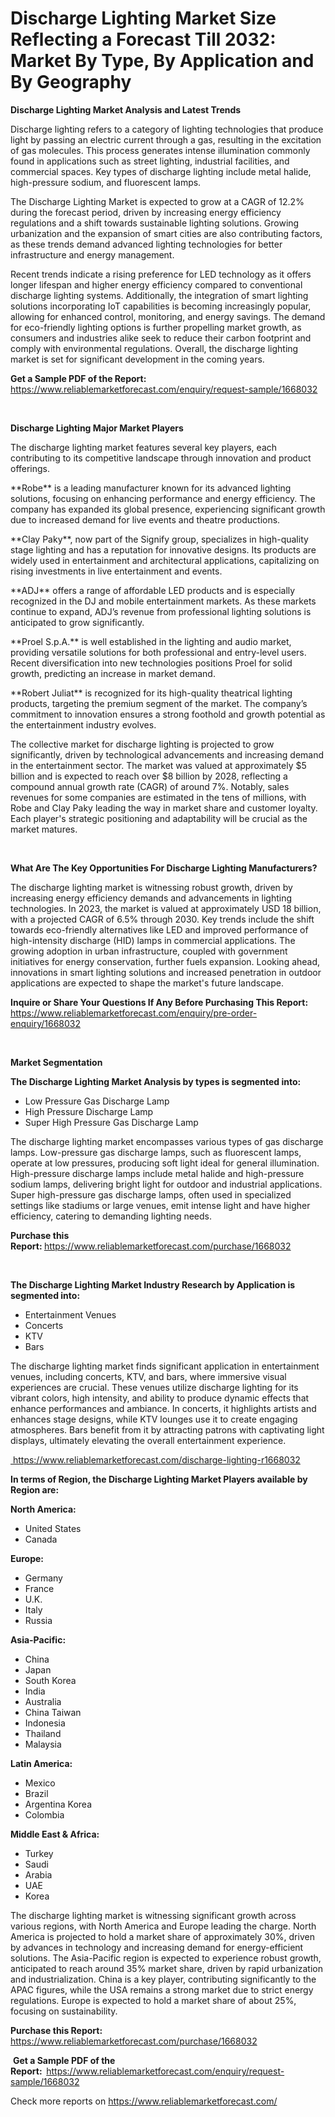 <p><h1>Discharge Lighting Market Size Reflecting a Forecast Till 2032: Market By Type, By Application and By Geography</h1></p><p><strong>Discharge Lighting Market Analysis and Latest Trends</strong></p>
<p><p>Discharge lighting refers to a category of lighting technologies that produce light by passing an electric current through a gas, resulting in the excitation of gas molecules. This process generates intense illumination commonly found in applications such as street lighting, industrial facilities, and commercial spaces. Key types of discharge lighting include metal halide, high-pressure sodium, and fluorescent lamps.</p><p>The Discharge Lighting Market is expected to grow at a CAGR of 12.2% during the forecast period, driven by increasing energy efficiency regulations and a shift towards sustainable lighting solutions. Growing urbanization and the expansion of smart cities are also contributing factors, as these trends demand advanced lighting technologies for better infrastructure and energy management.</p><p>Recent trends indicate a rising preference for LED technology as it offers longer lifespan and higher energy efficiency compared to conventional discharge lighting systems. Additionally, the integration of smart lighting solutions incorporating IoT capabilities is becoming increasingly popular, allowing for enhanced control, monitoring, and energy savings. The demand for eco-friendly lighting options is further propelling market growth, as consumers and industries alike seek to reduce their carbon footprint and comply with environmental regulations. Overall, the discharge lighting market is set for significant development in the coming years.</p></p>
<p><strong>Get a Sample PDF of the Report:&nbsp;</strong> <a href="https://www.reliablemarketforecast.com/enquiry/request-sample/1668032?utm_campaign=3129&utm_medium=2&utm_source=Github&utm_content=ia&utm_term=07032025&utm_id=discharge-lighting">https://www.reliablemarketforecast.com/enquiry/request-sample/1668032</a></p>
<p>&nbsp;</p>
<p><strong>Discharge Lighting Major Market Players</strong></p>
<p><p>The discharge lighting market features several key players, each contributing to its competitive landscape through innovation and product offerings. </p><p>**Robe** is a leading manufacturer known for its advanced lighting solutions, focusing on enhancing performance and energy efficiency. The company has expanded its global presence, experiencing significant growth due to increased demand for live events and theatre productions.</p><p>**Clay Paky**, now part of the Signify group, specializes in high-quality stage lighting and has a reputation for innovative designs. Its products are widely used in entertainment and architectural applications, capitalizing on rising investments in live entertainment and events.</p><p>**ADJ** offers a range of affordable LED products and is especially recognized in the DJ and mobile entertainment markets. As these markets continue to expand, ADJ’s revenue from professional lighting solutions is anticipated to grow significantly.</p><p>**Proel S.p.A.** is well established in the lighting and audio market, providing versatile solutions for both professional and entry-level users. Recent diversification into new technologies positions Proel for solid growth, predicting an increase in market demand.</p><p>**Robert Juliat** is recognized for its high-quality theatrical lighting products, targeting the premium segment of the market. The company’s commitment to innovation ensures a strong foothold and growth potential as the entertainment industry evolves.</p><p>The collective market for discharge lighting is projected to grow significantly, driven by technological advancements and increasing demand in the entertainment sector. The market was valued at approximately $5 billion and is expected to reach over $8 billion by 2028, reflecting a compound annual growth rate (CAGR) of around 7%. Notably, sales revenues for some companies are estimated in the tens of millions, with Robe and Clay Paky leading the way in market share and customer loyalty. Each player's strategic positioning and adaptability will be crucial as the market matures.</p></p>
<p>&nbsp;</p>
<p><strong>What Are The Key Opportunities For Discharge Lighting Manufacturers?</strong></p>
<p><p>The discharge lighting market is witnessing robust growth, driven by increasing energy efficiency demands and advancements in lighting technologies. In 2023, the market is valued at approximately USD 18 billion, with a projected CAGR of 6.5% through 2030. Key trends include the shift towards eco-friendly alternatives like LED and improved performance of high-intensity discharge (HID) lamps in commercial applications. The growing adoption in urban infrastructure, coupled with government initiatives for energy conservation, further fuels expansion. Looking ahead, innovations in smart lighting solutions and increased penetration in outdoor applications are expected to shape the market's future landscape.</p></p>
<p><strong>Inquire or Share Your Questions If Any Before Purchasing This Report:</strong> <a href="https://www.reliablemarketforecast.com/enquiry/pre-order-enquiry/1668032?utm_campaign=3129&utm_medium=2&utm_source=Github&utm_content=ia&utm_term=07032025&utm_id=discharge-lighting">https://www.reliablemarketforecast.com/enquiry/pre-order-enquiry/1668032</a></p>
<p>&nbsp;</p>
<p><strong>Market Segmentation</strong></p>
<p><strong>The Discharge Lighting Market Analysis by types is segmented into:</strong></p>
<p><ul><li>Low Pressure Gas Discharge Lamp</li><li>High Pressure Discharge Lamp</li><li>Super High Pressure Gas Discharge Lamp</li></ul></p>
<p><p>The discharge lighting market encompasses various types of gas discharge lamps. Low-pressure gas discharge lamps, such as fluorescent lamps, operate at low pressures, producing soft light ideal for general illumination. High-pressure discharge lamps include metal halide and high-pressure sodium lamps, delivering bright light for outdoor and industrial applications. Super high-pressure gas discharge lamps, often used in specialized settings like stadiums or large venues, emit intense light and have higher efficiency, catering to demanding lighting needs.</p></p>
<p><strong>Purchase this Report:&nbsp;</strong><a href="https://www.reliablemarketforecast.com/purchase/1668032?utm_campaign=3129&utm_medium=2&utm_source=Github&utm_content=ia&utm_term=07032025&utm_id=discharge-lighting">https://www.reliablemarketforecast.com/purchase/1668032</a></p>
<p>&nbsp;</p>
<p><strong>The Discharge Lighting Market Industry Research by Application is segmented into:</strong></p>
<p><ul><li>Entertainment Venues</li><li>Concerts</li><li>KTV</li><li>Bars</li></ul></p>
<p><p>The discharge lighting market finds significant application in entertainment venues, including concerts, KTV, and bars, where immersive visual experiences are crucial. These venues utilize discharge lighting for its vibrant colors, high intensity, and ability to produce dynamic effects that enhance performances and ambiance. In concerts, it highlights artists and enhances stage designs, while KTV lounges use it to create engaging atmospheres. Bars benefit from it by attracting patrons with captivating light displays, ultimately elevating the overall entertainment experience.</p></p>
<p><a href="https://www.reliablemarketforecast.com/discharge-lighting-r1668032?utm_campaign=3129&utm_medium=2&utm_source=Github&utm_content=ia&utm_term=07032025&utm_id=discharge-lighting">&nbsp;https://www.reliablemarketforecast.com/discharge-lighting-r1668032</a></p>
<p><strong>In terms of Region, the Discharge Lighting Market Players available by Region are:</strong></p>
<p>
    <p> <strong> North America: </strong>
        <ul>
            <li>United States</li>
            <li>Canada</li>
        </ul>
        </p> 
    <p> <strong> Europe: </strong>
        <ul>
            <li>Germany</li>
            <li>France</li>
            <li>U.K.</li>
            <li>Italy</li>
            <li>Russia</li>
        </ul>
        </p> 
    <p> <strong> Asia-Pacific: </strong>
        <ul>
            <li>China</li>
            <li>Japan</li>
            <li>South Korea</li>
            <li>India</li>
            <li>Australia</li>
            <li>China Taiwan</li>
            <li>Indonesia</li>
            <li>Thailand</li>
            <li>Malaysia</li>
        </ul>
        </p> 
    <p> <strong> Latin America: </strong>
        <ul>
            <li>Mexico</li>
            <li>Brazil</li>
            <li>Argentina Korea</li>
            <li>Colombia</li>
        </ul>
        </p> 
    <p> <strong> Middle East & Africa: </strong>
        <ul>
            <li>Turkey</li>
            <li>Saudi</li>
            <li>Arabia</li>
            <li>UAE</li>
            <li>Korea</li>
        </ul>
    </p>
    </p>
<p><p>The discharge lighting market is witnessing significant growth across various regions, with North America and Europe leading the charge. North America is projected to hold a market share of approximately 30%, driven by advances in technology and increasing demand for energy-efficient solutions. The Asia-Pacific region is expected to experience robust growth, anticipated to reach around 35% market share, driven by rapid urbanization and industrialization. China is a key player, contributing significantly to the APAC figures, while the USA remains a strong market due to strict energy regulations. Europe is expected to hold a market share of about 25%, focusing on sustainability.</p></p>
<p><strong>Purchase this Report: </strong><a href="https://www.reliablemarketforecast.com/purchase/1668032?utm_campaign=3129&utm_medium=2&utm_source=Github&utm_content=ia&utm_term=07032025&utm_id=discharge-lighting">https://www.reliablemarketforecast.com/purchase/1668032</a></p>
<p>&nbsp;<strong>Get a Sample PDF of the Report:&nbsp;&nbsp;</strong><a href="https://www.reliablemarketforecast.com/enquiry/request-sample/1668032?utm_campaign=3129&utm_medium=2&utm_source=Github&utm_content=ia&utm_term=07032025&utm_id=discharge-lighting">https://www.reliablemarketforecast.com/enquiry/request-sample/1668032</a></p>
<p><strong></strong></p>
<p>Check more reports on <a href="https://www.reliablemarketforecast.com/?utm_campaign=3129&utm_medium=2&utm_source=Github&utm_content=ia&utm_term=07032025&utm_id=discharge-lighting">https://www.reliablemarketforecast.com/</a></p>
